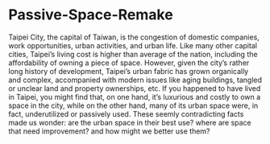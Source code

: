# Passive-Space-Remake
Taipei City, the capital of Taiwan, is the congestion of domestic companies, work opportunities, urban activities, and urban life. Like many other capital cities, Taipei’s living cost is higher than average of the nation, including the affordability of owning a piece of space.  However, given the city’s rather long history of development, Taipei’s urban fabric has grown organically and complex, accompanied with modern issues like aging buildings, tangled or unclear land and property ownerships, etc.  If you happened to have lived in Taipei, you might find that, on one hand, it’s luxurious and costly to own a space in the city, while on the other hand, many of its urban space were, in fact, underutilized or passively used. These seemly contradicting facts made us wonder: are the urban space in their best use? where are space that need improvement? and how might we better use them?

